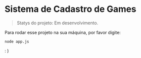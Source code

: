 <h1> Sistema de Cadastro de Games</h1>

> Statys do projeto: Em desenvolvimento.

Para rodar esse projeto na sua máquina, por favor digite:

```
node app.js
```
: )